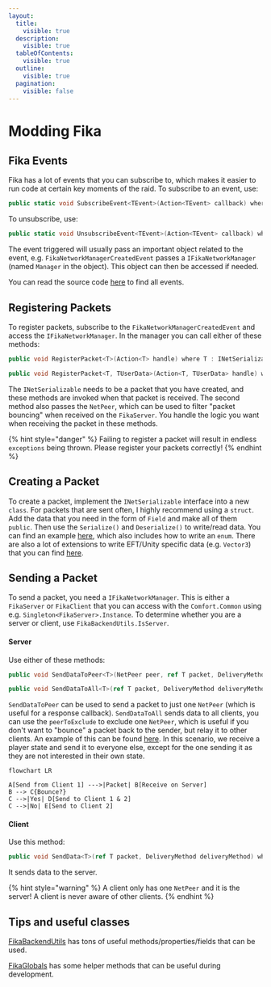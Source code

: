 ```yaml
---
layout:
  title:
    visible: true
  description:
    visible: true
  tableOfContents:
    visible: true
  outline:
    visible: true
  pagination:
    visible: false
---
```


# Modding Fika

## Fika Events

Fika has a lot of events that you can subscribe to, which makes it easier to run code at certain key moments of the raid. To subscribe to an event, use:

```cs
public static void SubscribeEvent<TEvent>(Action<TEvent> callback) where TEvent : FikaEvent
```

To unsubscribe, use:

```cs
public static void UnsubscribeEvent<TEvent>(Action<TEvent> callback) where TEvent : FikaEvent
```

The event triggered will usually pass an important object related to the event, e.g. `FikaNetworkManagerCreatedEvent` passes a `IFikaNetworkManager` (named `Manager` in the object). This object can then be accessed if needed.

You can read the source code [here](https://github.com/project-fika/Fika-Plugin/tree/main/Fika.Core/Modding) to find all events.

## Registering Packets

To register packets, subscribe to the `FikaNetworkManagerCreatedEvent` and access the `IFikaNetworkManager`. In the manager you can call either of these methods:

```cs
public void RegisterPacket<T>(Action<T> handle) where T : INetSerializable, new();
```

```cs
public void RegisterPacket<T, TUserData>(Action<T, TUserData> handle) where T : INetSerializable, new();
```

The `INetSerializable` needs to be a packet that you have created, and these methods are invoked when that packet is received. The second method also passes the `NetPeer`, which can be used to filter "packet bouncing" when received on the `FikaServer`. You handle the logic you want when receiving the packet in these methods.

{% hint style="danger" %}
Failing to register a packet will result in endless `exceptions` being thrown. Please register your packets correctly!
{% endhint %}

## Creating a Packet

To create a packet, implement the `INetSerializable` interface into a new `class`. For packets that are sent often, I highly recommend using a `struct`. Add the data that you need in the form of `Field` and make all of them `public`. Then use the `Serialize()` and `Deserialize()` to write/read data. You can find an example [here](https://github.com/project-fika/Fika-Plugin/blob/main/Fika.Core/Networking/Packets/Communication/BotStatePacket.cs), which also includes how to write an `enum`. There are also a lot of extensions to write EFT/Unity specific data (e.g. `Vector3`) that you can find [here](https://github.com/project-fika/Fika-Plugin/blob/main/Fika.Core/Networking/FikaSerializationExtensions.cs).

## Sending a Packet

To send a packet, you need a `IFikaNetworkManager`. This is either a `FikaServer` or `FikaClient` that you can access with the `Comfort.Common` using e.g. `Singleton<FikaServer>.Instance`. To determine whether you are a server or client, use `FikaBackendUtils.IsServer`.

#### Server

Use either of these methods:

```cs
public void SendDataToPeer<T>(NetPeer peer, ref T packet, DeliveryMethod deliveryMethod) where T : INetSerializable
```

```cs
public void SendDataToAll<T>(ref T packet, DeliveryMethod deliveryMethod, NetPeer peerToExclude = null) where T : INetSerializable
```

`SendDataToPeer` can be used to send a packet to just one `NetPeer` (which is useful for a response callback). `SendDataToAll` sends data to all clients, you can use the `peerToExclude` to exclude one `NetPeer`, which is useful if you don't want to "bounce" a packet back to the sender, but relay it to other clients. An example of this can be found [here](https://github.com/project-fika/Fika-Plugin/blob/28a1a94361feb89b170dc40e80e81ee767a185c1/Fika.Core/Networking/FikaServer.cs#L1180). In this scenario, we receive a player state and send it to everyone else, except for the one sending it as they are not interested in their own state.

```mermaid
flowchart LR

A[Send from Client 1] --->|Packet| B[Receive on Server]
B --> C{Bounce?}
C -->|Yes| D[Send to Client 1 & 2]
C -->|No| E[Send to Client 2]
```

#### Client

Use this method:

```cs
public void SendData<T>(ref T packet, DeliveryMethod deliveryMethod) where T : INetSerializable
```

It sends data to the server.

{% hint style="warning" %}
A client only has one `NetPeer` and it is the server! A client is never aware of other clients.
{% endhint %}

## Tips and useful classes

[FikaBackendUtils](https://github.com/project-fika/Fika-Plugin/blob/main/Fika.Core/Coop/Utils/FikaBackendUtils.cs) has tons of useful methods/properties/fields that can be used.

[FikaGlobals](https://github.com/project-fika/Fika-Plugin/blob/main/Fika.Core/Coop/Utils/FikaGlobals.cs) has some helper methods that can be useful during development.
